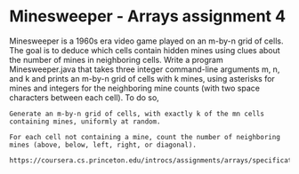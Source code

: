 # Minesweeper - Arrays assignment 4
Minesweeper is a 1960s era video game played on an m-by-n grid of cells. The goal is to deduce which cells contain hidden mines using clues about the number of mines in neighboring cells. Write a program Minesweeper.java that takes three integer command-line arguments m, n, and k and prints an m-by-n grid of cells with k mines, using asterisks for mines and integers for the neighboring mine counts (with two space characters between each cell). To do so,

    Generate an m-by-n grid of cells, with exactly k of the mn cells containing mines, uniformly at random.

    For each cell not containing a mine, count the number of neighboring mines (above, below, left, right, or diagonal). 
    
    https://coursera.cs.princeton.edu/introcs/assignments/arrays/specification.php 
    
